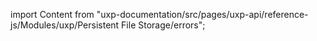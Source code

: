 
import Content from "uxp-documentation/src/pages/uxp-api/reference-js/Modules/uxp/Persistent File Storage/errors";

<Content query="product=xd"/>
